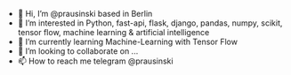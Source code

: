 - 👋 Hi, I’m @prausinski based in Berlin
- 👀 I’m interested in Python, fast-api, flask, django, pandas, numpy, scikit, tensor flow, machine learning & artificial intelligence
- 🌱 I’m currently learning Machine-Learning with Tensor Flow
- 💞️ I’m looking to collaborate on ...
- 📫 How to reach me telegram @prausinski

<!---
prausinski/prausinski is a ✨ special ✨ repository because its `README.md` (this file) appears on your GitHub profile.
You can click the Preview link to take a look at your changes.
--->
